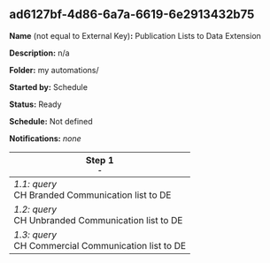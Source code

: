 ## ad6127bf-4d86-6a7a-6619-6e2913432b75

**Name** (not equal to External Key)**:** Publication Lists to Data Extension

**Description:** n/a

**Folder:** my automations/

**Started by:** Schedule

**Status:** Ready

**Schedule:** Not defined

**Notifications:** _none_


| Step 1<br>_<small>-</small>_ |
| --- |
| _1.1: query_<br>CH Branded Communication list to DE |
| _1.2: query_<br>CH Unbranded Communication list to DE |
| _1.3: query_<br>CH Commercial Communication list to DE |
